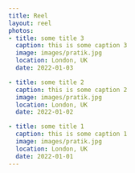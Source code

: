 ```yaml
---
title: Reel
layout: reel
photos:
- title: some title 3
  caption: this is some caption 3
  image: images/pratik.jpg
  location: London, UK
  date: 2022-01-03

- title: some title 2
  caption: this is some caption 2
  image: images/pratik.jpg
  location: London, UK
  date: 2022-01-02

- title: some title 1
  caption: this is some caption 1
  image: images/pratik.jpg
  location: London, UK
  date: 2022-01-01
---
```

